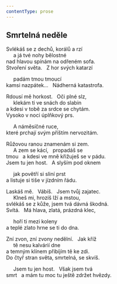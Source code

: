 ```yaml
---
contentType: prose
---
```


## Smrtelná neděle

Svlékáš se z dechů, korálů a rzí  
     a já tvé nohy bělostné  
nad hlavou spínám na odřeném sofa.  
Stvoření světa.   Z hor svých katarzí

     padám tmou tmoucí  
kamsi nazpátek…   Nádherná katastrofa.

Rdousí mě horkost.   Oči plné slz,  
     klekám ti ve snách do slabin  
a kdesi v tobě za srdce se chytám.  
Vysoko v noci úplňkový prs.

     A náměsíčné ruce,  
které prchají svým příštím nervozitám.

Růžovou ranou znamenám si zem.  
     A zem se kácí,   propadáš se  
tmou   a kdesi ve mně křižuješ se v pádu.  
Jsem tu jen host.   A slyším pod oknem

     jak povětří si sliní prst  
a listuje si tiše v jízdním řádu.

Laskáš mě.   Vábíš.   Jsem tvůj zajatec.  
     Klneš mi, hrozíš lží a mstou,  
svlékáš se z kůže, jsem tvá dávná škodná.  
Svítá.   Má hlava, zlatá, prázdná klec,

     hoří ti mezi koleny  
a teplé zlato hrne se ti do dna.

Zní zvon, zní zvony nedělní.   Jak kříž  
     tě nesu kalvárií dne  
a temným klínem přibíjím tě ke zdi.  
Do čtyř stran světa, smrtelná, se skvíš.

     Jsem tu jen host.   Však jsem tvá  
smrt   a mám tu moc tu ještě zdržet hvězdy.
